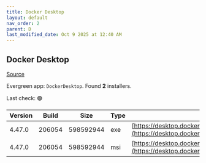 ```yaml
---
title: Docker Desktop
layout: default
nav_order: 2
parent: D
last_modified_date: Oct 9 2025 at 12:40 AM
---
```


## Docker Desktop

[Source](https://www.docker.com/products/docker-desktop/)

Evergreen app: `DockerDesktop`. Found **2** installers.

Last check: 🟢

| Version | Build  | Size      | Type | URI                                                                                                                                                                    |
| ------- | ------ | --------- | ---- | ---------------------------------------------------------------------------------------------------------------------------------------------------------------------- |
| 4.47.0  | 206054 | 598592944 | exe  | [https://desktop.docker.com/win/main/amd64/206054/Docker%20Desktop%20Installer.exe](https://desktop.docker.com/win/main/amd64/206054/Docker%20Desktop%20Installer.exe) |
| 4.47.0  | 206054 | 598592944 | msi  | [https://desktop.docker.com/win/main/amd64/206054/DockerDesktop.msi](https://desktop.docker.com/win/main/amd64/206054/DockerDesktop.msi)                               |
